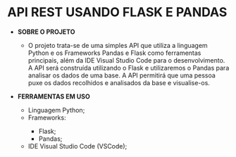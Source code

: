 <h1>API REST USANDO FLASK E PANDAS</h1>
<ul>
    <li>
        <strong>SOBRE O PROJETO</strong>
    </li>
    <ul>
        <li>
            O projeto trata-se de uma simples API que utiliza a linguagem Python e os Frameworks Pandas e Flask como ferramentas principais, além da IDE Visual Studio Code para o desenvolvimento. A API será construída utilizando o Flask e utilizaremos o Pandas para analisar os dados de uma base. A API permitirá que uma pessoa puxe os dados recolhidos e analisados da base e visualise-os.
        </li>
    </ul>
    <p>
    <li>
        <strong>FERRAMENTAS EM USO</strong>
    </li>
    <ul>
        <li>
            Linguagem Python;
        </li>
        <li>
            Frameworks:
        </li>
        <ul>
            <li>
                Flask;
            </li>
            <li>
                Pandas;
            </li>
        </ul>
        <li>
            IDE Visual Studio Code (VSCode);
        </li>
    </ul>
</ul>